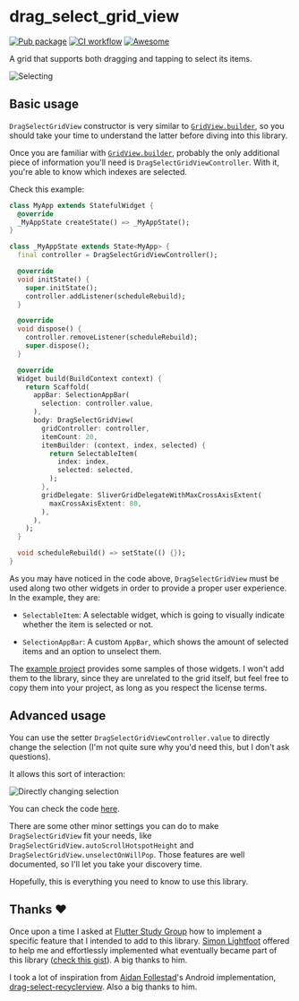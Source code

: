 # drag_select_grid_view  
  
[![Pub package](https://img.shields.io/pub/v/drag_select_grid_view.svg)](https://pub.dartlang.org/packages/drag_select_grid_view)
[![CI workflow](https://github.com/hcbpassos/drag_select_grid_view/workflows/CI/badge.svg)](https://github.com/hcbpassos/drag_select_grid_view/actions?workflow=CI)
[![Awesome](https://img.shields.io/badge/Awesome-Flutter-blue.svg?longCache=true&style=flat-square)](https://github.com/Solido/awesome-flutter)
  
A grid that supports both dragging and tapping to select its items.  

![Selecting](media/selecting.gif)
  
## Basic usage  
  
`DragSelectGridView` constructor is very similar to [`GridView.builder`](https://api.flutter.dev/flutter/widgets/GridView/GridView.builder.html), so you should take your time to understand the latter before diving into this library. 

Once you are familiar with [`GridView.builder`](https://api.flutter.dev/flutter/widgets/GridView/GridView.builder.html), probably the only additional piece of information you'll need is `DragSelectGridViewController`. With it, you're able to know which indexes are selected.

Check this example:

```dart
class MyApp extends StatefulWidget {
  @override
  _MyAppState createState() => _MyAppState();
}

class _MyAppState extends State<MyApp> {
  final controller = DragSelectGridViewController();

  @override
  void initState() {
    super.initState();
    controller.addListener(scheduleRebuild);
  }

  @override
  void dispose() {
    controller.removeListener(scheduleRebuild);
    super.dispose();
  }

  @override
  Widget build(BuildContext context) {
    return Scaffold(
      appBar: SelectionAppBar(
        selection: controller.value,
      ),
      body: DragSelectGridView(
        gridController: controller,
        itemCount: 20,
        itemBuilder: (context, index, selected) {
          return SelectableItem(
            index: index,
            selected: selected,
          );
        },
        gridDelegate: SliverGridDelegateWithMaxCrossAxisExtent(
          maxCrossAxisExtent: 80,
        ),
      ),
    );
  }

  void scheduleRebuild() => setState(() {});
}
```

As you may have noticed in the code above, `DragSelectGridView` must be used along two other widgets in order to provide a proper user experience. In the example, they are: 

  * `SelectableItem`: A selectable widget, which is going to visually indicate whether the item is selected or not.
    
  * `SelectionAppBar`: A custom `AppBar`, which shows the amount of selected items and an option to unselect them.
      
The [example project](https://github.com/hcbpassos/drag_select_grid_view/tree/master/example/lib) provides some samples of those widgets. I won't add them to the library, since they are unrelated to the grid itself, but feel free to copy them into your project, as long as you respect the license terms. 

## Advanced usage
 
You can use the setter `DragSelectGridViewController.value` to directly change the selection (I'm not quite sure why you'd need this, but I don't ask questions). 

It allows this sort of interaction:

![Directly changing selection](media/directly-changing-selection.gif)

You can check the code [here](https://github.com/hcbpassos/drag_select_grid_view/blob/master/example/lib/example_with_fab.dart).

There are some other minor settings you can do to make `DragSelectGridView` fit your needs, like `DragSelectGridView.autoScrollHotspotHeight` and `DragSelectGridView.unselectOnWillPop`. Those features are well documented, so I'll let you take your discovery time.

Hopefully, this is everything you need to know to use this library. 
  
## Thanks ❤️  
  
Once upon a time I asked at [Flutter Study Group](https://flutterstudygroup.com/) how to implement a specific feature that I intended to add to this library. [Simon Lightfoot](https://github.com/slightfoot) offered to help me and effortlessly implemented what eventually became part of this library ([check this gist](https://gist.github.com/slightfoot/a002dd1e031f5f012f810c6d5da14a11)). A big thanks to him.  
  
I took a lot of inspiration from [Aidan Follestad](https://github.com/afollestad)'s Android implementation, [drag-select-recyclerview](https://github.com/afollestad/drag-select-recyclerview). Also a big thanks to him.
